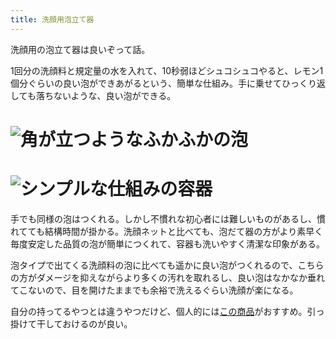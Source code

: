 ```yaml
---
title: 洗顔用泡立て器
---
```

洗顔用の泡立て器は良いぞって話。

1回分の洗顔料と規定量の水を入れて、10秒弱ほどシュコシュコやると、レモン1個分ぐらいの良い泡ができあがるという、簡単な仕組み。手に乗せてひっくり返しても落ちないような、良い泡ができる。

![](https://lh6.googleusercontent.com/C08lx1wvAc6EUKcw-adEkVUnfduA6Rzg83b8yyBHwDM3ICBRhZGYYY1c12f9AgpDSdL4bLEdkZ84M0sUf18n23707HV9AQgq02xPQGrGXTfyXPA347CSduZtUQV1FYAQnP9f7fKtsKXhfKMK3ntTNv75ky86XSbOEnEp3tXeBod8izazOZuAeJhATFZY "角が立つようなふかふかの泡")
===================================================================================================================================================================================================================================================

![](https://lh4.googleusercontent.com/5o6zvihnnboLe1-rO4BO3vnlDKD8rLanUiF0S__NUmn6KpWuHEbmFX3axI2TgewlL8JvVl28exMzF-rcs-0EhRGHneFx-YnOq-KvnrUqtYzXZHzOWv9gnkq5NYExEwWbuOawx4z1RztCCZd_Dz2J323wGQ7U6SHoda48dX5azkiJzor5Nln6zzBWOxvI "シンプルな仕組みの容器")
=================================================================================================================================================================================================================================================

手でも同様の泡はつくれる。しかし不慣れな初心者には難しいものがあるし、慣れてても結構時間が掛かる。洗顔ネットと比べても、泡だて器の方がより素早く毎度安定した品質の泡が簡単につくれて、容器も洗いやすく清潔な印象がある。

泡タイプで出てくる洗顔料の泡に比べても遥かに良い泡がつくれるので、こちらの方がダメージを抑えながらより多くの汚れを取れるし、良い泡はなかなか垂れてこないので、目を開けたままでも余裕で洗えるぐらい洗顔が楽になる。

自分の持ってるやつとは違うやつだけど、個人的には[この商品](https://www.amazon.co.jp/dp/B09KMP9GDN)がおすすめ。引っ掛けて干しておけるのが良い。
